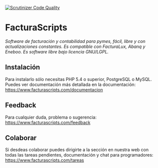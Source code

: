 [![Scrutinizer Code Quality](https://scrutinizer-ci.com/g/NeoRazorX/facturascripts_2015/badges/quality-score.png?b=beta)](https://scrutinizer-ci.com/g/NeoRazorX/facturascripts_2015/?branch=beta)

# FacturaScripts
*Software de facturación y contabilidad para pymes, fácil, libre y con actualizaciones constantes. Es compatible con FacturaLux, Abanq y Eneboo. Es software libre bajo licencia GNU/LGPL.*

## Instalación
Para instalarlo sólo necesitas PHP 5.4 o superior, PostgreSQL o MySQL. Puedes ver documentación más detallada en la documentación:
https://www.facturascripts.com/documentacion

## Feedback
Para cualquier duda, problema o sugerencia:
https://www.facturascripts.com/feedback

## Colaborar
Si desdeas colaborar puedes dirigirte a la sección en nuestra web con todas las tareas pendientes, documentación y chat para programadores:
https://www.facturascripts.com/tareas
